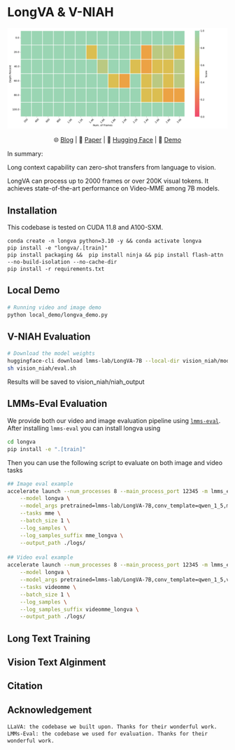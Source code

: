 # LongVA & V-NIAH
<p align="center">
    <img src="vision_niah/niah_output/LongVA-7B/heatmap.png" width="800">
</p>

<p align="center">
    🌐 <a href="XXX" target="_blank">Blog</a> | 📃 <a href="XXX" target="_blank">Paper</a> | 🤗 <a href="https://huggingface.co/collections/PY007/easycontext-660cef5a02b514836996b782" target="_blank">Hugging Face</a> | 🎥 <a href="XXX" target="_blank">Demo</a>
</p>
In summary:

Long context capability can zero-shot transfers from language to vision.

LongVA  can process up to 2000 frames or over 200K visual tokens. It achieves state-of-the-art performance on Video-MME among 7B models.


## Installation 
This codebase is tested on CUDA 11.8 and A100-SXM.
```
conda create -n longva python=3.10 -y && conda activate longva
pip install -e "longva/.[train]"
pip install packaging &&  pip install ninja && pip install flash-attn --no-build-isolation --no-cache-dir
pip install -r requirements.txt
```


## Local Demo

```bash
# Running video and image demo
python local_demo/longva_demo.py
```

## V-NIAH Evaluation
```bash
# Download the model weights
huggingface-cli download lmms-lab/LongVA-7B --local-dir vision_niah/model_weights/LongVA-7B
sh vision_niah/eval.sh
```
Results will be saved to vision_niah/niah_output
## LMMs-Eval Evaluation
We provide both our video and image evaluation pipeline using [`lmms-eval`](https://github.com/EvolvingLMMs-Lab/lmms-eval). After installing `lmms-eval` you can install longva using
```bash
cd longva
pip install -e ".[train]"
```
Then you can use the following script to evaluate on both image and video tasks

```bash
## Image eval example
accelerate launch --num_processes 8 --main_process_port 12345 -m lmms_eval \
    --model longva \
    --model_args pretrained=lmms-lab/LongVA-7B,conv_template=qwen_1_5,model_name=llava_qwen \
    --tasks mme \
    --batch_size 1 \
    --log_samples \
    --log_samples_suffix mme_longva \
    --output_path ./logs/

## Video eval example
accelerate launch --num_processes 8 --main_process_port 12345 -m lmms_eval \
    --model longva \
    --model_args pretrained=lmms-lab/LongVA-7B,conv_template=qwen_1_5,video_decode_backend=decord,max_frames_num=32,model_name=llava_qwen \
    --tasks videomme \
    --batch_size 1 \
    --log_samples \
    --log_samples_suffix videomme_longva \
    --output_path ./logs/ 
```

## Long Text Training

## Vision Text Alginment

## Citation

## Acknowledgement
```
LLaVA: the codebase we built upon. Thanks for their wonderful work.
LMMs-Eval: the codebase we used for evaluation. Thanks for their wonderful work.
```
